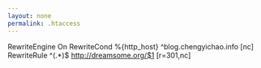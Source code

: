 ```yaml
---
layout: none
permalink: .htaccess
---
```

RewriteEngine On
RewriteCond %{http_host} ^blog.chengyichao.info [nc]
RewriteRule ^(.*)$ http://dreamsome.org/$1 [r=301,nc]

